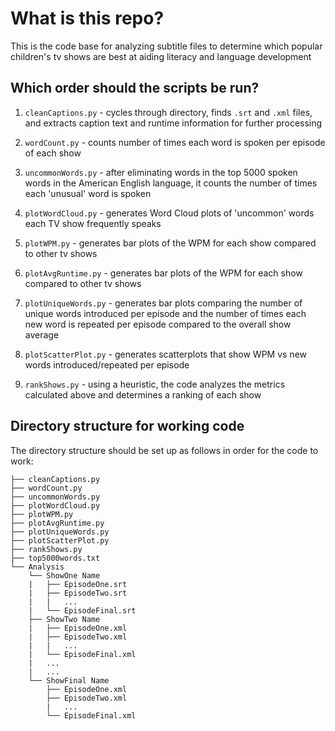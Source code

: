 # What is this repo?

This is the code base for analyzing subtitle files to determine which popular children's tv shows are best at aiding literacy and language development

## Which order should the scripts be run?

1. `cleanCaptions.py` - cycles through directory, finds `.srt` and `.xml` files, and extracts caption text and runtime information for further processing

2. `wordCount.py` - counts number of times each word is spoken per episode of each show

3. `uncommonWords.py` - after eliminating words in the top 5000 spoken words in the American English language, it counts the number of times each 'unusual' word is spoken

4. `plotWordCloud.py` - generates Word Cloud plots of 'uncommon' words each TV show frequently speaks

5. `plotWPM.py` - generates bar plots of the WPM for each show compared to other tv shows

6. `plotAvgRuntime.py` - generates bar plots of the WPM for each show compared to other tv shows

7. `plotUniqueWords.py` - generates bar plots comparing the number of unique words introduced per episode and the number of times each new word is repeated per episode compared to the overall show average

8. `plotScatterPlot.py` - generates scatterplots that show WPM vs new words introduced/repeated per episode

9. `rankShows.py` - using a heuristic, the code analyzes the metrics calculated above and determines a ranking of each show

## Directory structure for working code

The directory structure should be set up as follows in order for the code to work:

    ├── cleanCaptions.py
    ├── wordCount.py
    ├── uncommonWords.py
    ├── plotWordCloud.py
    ├── plotWPM.py
    ├── plotAvgRuntime.py
    ├── plotUniqueWords.py
    ├── plotScatterPlot.py
    ├── rankShows.py
    ├── top5000words.txt
    └── Analysis
        └── ShowOne Name
        |   ├── EpisodeOne.srt
        |   ├── EpisodeTwo.srt
        |   |   ...
        |   └── EpisodeFinal.srt
        ├── ShowTwo Name
        |   ├── EpisodeOne.xml
        |   ├── EpisodeTwo.xml
        |   |   ...
        |   └── EpisodeFinal.xml
        |   ...
        |   ...
        └── ShowFinal Name
            ├── EpisodeOne.xml
            ├── EpisodeTwo.xml
            |   ...
            └── EpisodeFinal.xml

